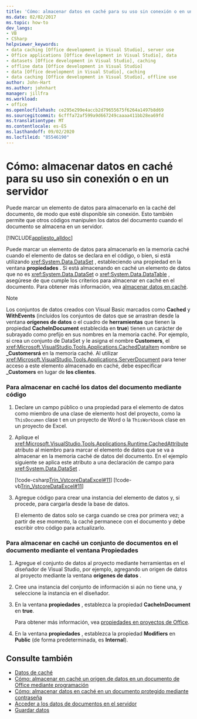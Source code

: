 ```yaml
---
title: 'Cómo: almacenar datos en caché para su uso sin conexión o en un servidor'
ms.date: 02/02/2017
ms.topic: how-to
dev_langs:
- VB
- CSharp
helpviewer_keywords:
- data caching [Office development in Visual Studio], server use
- Office applications [Office development in Visual Studio], data
- datasets [Office development in Visual Studio], caching
- offline data [Office development in Visual Studio]
- data [Office development in Visual Studio], caching
- data caching [Office development in Visual Studio], offline use
author: John-Hart
ms.author: johnhart
manager: jillfra
ms.workload:
- office
ms.openlocfilehash: ce295e299e4accb2d79655675f6264a1497b8d69
ms.sourcegitcommit: 6cfffa72af599a9d667249caaaa411bb28ea69fd
ms.translationtype: MT
ms.contentlocale: es-ES
ms.lasthandoff: 09/02/2020
ms.locfileid: "85546190"
---
```

# <a name="how-to-cache-data-for-use-offline-or-on-a-server"></a>Cómo: almacenar datos en caché para su uso sin conexión o en un servidor
  Puede marcar un elemento de datos para almacenarlo en la caché del documento, de modo que esté disponible sin conexión. Esto también permite que otros códigos manipulen los datos del documento cuando el documento se almacena en un servidor.

 [!INCLUDE[appliesto_alldoc](../vsto/includes/appliesto-alldoc-md.md)]

 Puede marcar un elemento de datos para almacenarlo en la memoria caché cuando el elemento de datos se declara en el código, o bien, si está utilizando <xref:System.Data.DataSet> , estableciendo una propiedad en la ventana **propiedades** . Si está almacenando en caché un elemento de datos que no es <xref:System.Data.DataSet> o <xref:System.Data.DataTable> , asegúrese de que cumple los criterios para almacenar en caché en el documento. Para obtener más información, vea [almacenar datos en caché](../vsto/caching-data.md).

> [!NOTE]
> Los conjuntos de datos creados con Visual Basic marcados como **Cached** y **WithEvents** (incluidos los conjuntos de datos que se arrastran desde la ventana **orígenes de datos** o el cuadro de **herramientas** que tienen la propiedad **CacheInDocument** establecida en **true**) tienen un carácter de subrayado como prefijo en sus nombres en la memoria caché. Por ejemplo, si crea un conjunto de DataSet y le asigna el nombre **Customers**, el <xref:Microsoft.VisualStudio.Tools.Applications.CachedDataItem> nombre se **_Customersrá** en la memoria caché. Al utilizar <xref:Microsoft.VisualStudio.Tools.Applications.ServerDocument> para tener acceso a este elemento almacenado en caché, debe especificar **_Customers** en lugar de **los clientes**.

### <a name="to-cache-data-in-the-document-using-code"></a>Para almacenar en caché los datos del documento mediante código

1. Declare un campo público o una propiedad para el elemento de datos como miembro de una clase de elemento host del proyecto, como la `ThisDocumen` clase t en un proyecto de Word o la `ThisWorkbook` clase en un proyecto de Excel.

2. Aplique el <xref:Microsoft.VisualStudio.Tools.Applications.Runtime.CachedAttribute> atributo al miembro para marcar el elemento de datos que se va a almacenar en la memoria caché de datos del documento. En el ejemplo siguiente se aplica este atributo a una declaración de campo para <xref:System.Data.DataSet> .

     [!code-csharp[Trin_VstcoreDataExcel#11](../vsto/codesnippet/CSharp/Trin_VstcoreDataExcelCS/Sheet1.cs#11)]
     [!code-vb[Trin_VstcoreDataExcel#11](../vsto/codesnippet/VisualBasic/Trin_VstcoreDataExcelVB/Sheet1.vb#11)]

3. Agregue código para crear una instancia del elemento de datos y, si procede, para cargarla desde la base de datos.

     El elemento de datos solo se carga cuando se crea por primera vez; a partir de ese momento, la caché permanece con el documento y debe escribir otro código para actualizarlo.

### <a name="to-cache-a-dataset-in-the-document-by-using-the-properties-window"></a>Para almacenar en caché un conjunto de documentos en el documento mediante el ventana Propiedades

1. Agregue el conjunto de datos al proyecto mediante herramientas en el diseñador de Visual Studio, por ejemplo, agregando un origen de datos al proyecto mediante la ventana **orígenes de datos** .

2. Cree una instancia del conjunto de información si aún no tiene una, y seleccione la instancia en el diseñador.

3. En la ventana **propiedades** , establezca la propiedad **CacheInDocument** en **true**.

     Para obtener más información, vea [propiedades en proyectos de Office](../vsto/properties-in-office-projects.md).

4. En la ventana **propiedades** , establezca la propiedad **Modifiers** en **Public** (de forma predeterminada, es **Internal**).

## <a name="see-also"></a>Consulte también
- [Datos de caché](../vsto/caching-data.md)
- [Cómo: almacenar en caché un origen de datos en un documento de Office mediante programación](../vsto/how-to-programmatically-cache-a-data-source-in-an-office-document.md)
- [Cómo: almacenar datos en caché en un documento protegido mediante contraseña](../vsto/how-to-cache-data-in-a-password-protected-document.md)
- [Acceder a los datos de documentos en el servidor](../vsto/accessing-data-in-documents-on-the-server.md)
- [Guardar datos](../data-tools/save-data-back-to-the-database.md)

